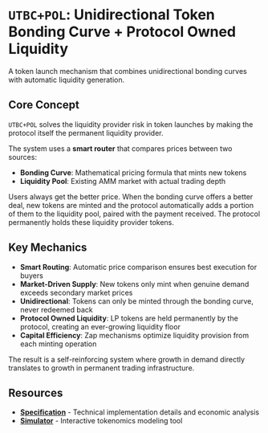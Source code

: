 # `UTBC+POL`: Unidirectional Token Bonding Curve + Protocol Owned Liquidity

A token launch mechanism that combines unidirectional bonding curves with automatic liquidity generation.

## Core Concept

`UTBC+POL` solves the liquidity provider risk in token launches by making the protocol itself the permanent liquidity provider.

The system uses a **smart router** that compares prices between two sources:

- **Bonding Curve**: Mathematical pricing formula that mints new tokens
- **Liquidity Pool**: Existing AMM market with actual trading depth

Users always get the better price. When the bonding curve offers a better deal, new tokens are minted and the protocol automatically adds a portion of them to the liquidity pool, paired with the payment received. The protocol permanently holds these liquidity provider tokens.

## Key Mechanics

- **Smart Routing**: Automatic price comparison ensures best execution for buyers
- **Market-Driven Supply**: New tokens only mint when genuine demand exceeds secondary market prices
- **Unidirectional**: Tokens can only be minted through the bonding curve, never redeemed back
- **Protocol Owned Liquidity**: LP tokens are held permanently by the protocol, creating an ever-growing liquidity floor
- **Capital Efficiency**: Zap mechanisms optimize liquidity provision from each minting operation

The result is a self-reinforcing system where growth in demand directly translates to growth in permanent trading infrastructure.

## Resources

- **[Specification](./UTBC+POL%20spec.%20v1.1.0.md)** - Technical implementation details and economic analysis
- **[Simulator](./simulator.js)** - Interactive tokenomics modeling tool
